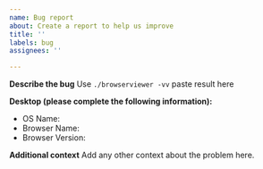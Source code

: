 ```yaml
---
name: Bug report
about: Create a report to help us improve
title: ''
labels: bug
assignees: ''

---
```


**Describe the bug**
Use `./browserviewer -vv` paste result here


**Desktop (please complete the following information):**
 - OS Name: 
 - Browser Name:
 - Browser Version:

**Additional context**
Add any other context about the problem here.
